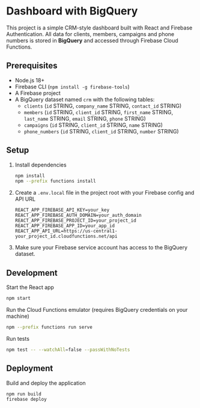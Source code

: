 # Dashboard with BigQuery

This project is a simple CRM-style dashboard built with React and Firebase Authentication. All data for clients, members, campaigns and phone numbers is stored in **BigQuery** and accessed through Firebase Cloud Functions.

## Prerequisites

- Node.js 18+
- Firebase CLI (`npm install -g firebase-tools`)
- A Firebase project
- A BigQuery dataset named `crm` with the following tables:
  - `clients` (`id` STRING, `company_name` STRING, `contact_id` STRING)
  - `members` (`id` STRING, `client_id` STRING, `first_name` STRING, `last_name` STRING, `email` STRING, `phone` STRING)
  - `campaigns` (`id` STRING, `client_id` STRING, `name` STRING)
  - `phone_numbers` (`id` STRING, `client_id` STRING, `number` STRING)

## Setup

1. Install dependencies
   ```bash
   npm install
   npm --prefix functions install
   ```
2. Create a `.env.local` file in the project root with your Firebase config and API URL
   ```
   REACT_APP_FIREBASE_API_KEY=your_key
   REACT_APP_FIREBASE_AUTH_DOMAIN=your_auth_domain
   REACT_APP_FIREBASE_PROJECT_ID=your_project_id
   REACT_APP_FIREBASE_APP_ID=your_app_id
   REACT_APP_API_URL=https://us-central1-your_project_id.cloudfunctions.net/api
   ```
3. Make sure your Firebase service account has access to the BigQuery dataset.

## Development

Start the React app
```bash
npm start
```

Run the Cloud Functions emulator (requires BigQuery credentials on your machine)
```bash
npm --prefix functions run serve
```

Run tests
```bash
npm test -- --watchAll=false --passWithNoTests
```

## Deployment

Build and deploy the application
```bash
npm run build
firebase deploy
```

